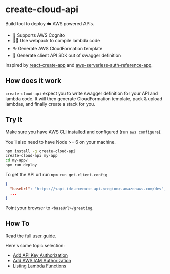 # create-cloud-api

Build tool to deploy ☁️ AWS powered APIs.

* 🚀 Supports AWS Cognito
* 👨‍💻 Use webpack to compile lambda code
* ⛷️ Generate AWS CloudFormation template
* 🚝 Generate client API SDK out of swagger definition

Inspired by [react-create-app](https://github.com/facebookincubator/create-react-app) and [aws-serverless-auth-reference-app](https://github.com/awslabs/aws-serverless-auth-reference-app).

## How does it work

`create-cloud-api` expect you to write swagger definition for your API and lambda code. It will then generate CloudFormation template, pack & upload lambdas, and finally create a stack for you.

## Try It

Make sure you have AWS CLI [installed](http://docs.aws.amazon.com/cli/latest/userguide/installing.html) and configured (run `aws configure`).

You’ll also need to have Node >= 6 on your machine.

```sh
npm install -g create-cloud-api
create-cloud-api my-app
cd my-app/
npm run deploy
```

To get the API url run `npm run get-client-config`

```json
{
  "baseUrl": "https://<api-id>.execute-api.<region>.amazonaws.com/dev",
  ...
}
```

Point your browser to `<baseUrl>/greeting`.

## How To

Read the full [user guide](https://github.com/pkorzh/create-cloud-api/blob/master/packages/cca-scripts/template/README.md).

Here's some topic selection:

- [Add API Key Authorization](https://github.com/pkorzh/create-cloud-api/blob/master/packages/cca-scripts/template/README.md#add-api-key-authorization)
- [Add AWS IAM Authorization](https://github.com/pkorzh/create-cloud-api/blob/master/packages/cca-scripts/template/README.md#add-aws-iam-authorization)
- [Listing Lambda Functions](https://github.com/pkorzh/create-cloud-api/blob/master/packages/cca-scripts/template/README.md#listing-lambda-functions)
